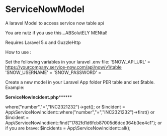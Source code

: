 # ServiceNowModel
A laravel Model to access service now table api

You are nutz if you use this...ABSolutELY MENtal!

Requires Laravel 5.x and GuzzleHttp

How to use :

Set the following variables in your laravel .env file:
'SNOW_API_URL' = https://yourcompany.service-now.com/api/now/v1/table
'SNOW_USERNAME'	= 
'SNOW_PASSWORD' = 

Create a new model in your Laravel App folder PER table and set $table.  Example:

****************ServiceNowIncident.php**********************

<?php

namespace App;

class ServiceNowIncident extends ServiceNow
{
	public $table = "incident";
}
************************************************************

and in your application you can utilize it :

$incident = new App\ServiceNowIncident;
$incident->where("number","=","INC2321232")->get();

or

$incident = App\ServiceNowIncident::where("number","=","INC2321232")->first()

or

$incident = App\ServiceNowIncdient::find("1782fd1d6fcb87005d6dcd364b3ee4c1");

or if you are brave:

$incidents = App\ServiceNowIncident::all();
